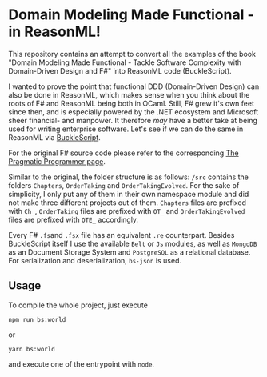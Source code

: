 # Domain Modeling Made Functional - in ReasonML!

This repository contains an attempt to convert all the examples of the book "Domain Modeling Made Functional - Tackle Software Complexity with Domain-Driven Design and F#" into ReasonML code (BuckleScript).

I wanted to prove the point that functional DDD (Domain-Driven Design) can also be done in ReasonML, which makes sense when you think about the roots of F# and ReasonML being both in OCaml. Still, F# grew it's own feet since then, and is especially powered by the .NET ecosystem and Microsoft sheer financial- and manpower. It therefore _may_ have a better take at being used for writing enterprise software. Let's see if we can do the same in ReasonML via [BuckleScript](https://bucklescript.github.io/).

For the original F# source code please refer to the corresponding [The Pragmatic Programmer page](https://pragprog.com/titles/swdddf/source_code).

Similar to the original, the folder structure is as follows: `/src` contains the folders `Chapters`, `OrderTaking` and `OrderTakingEvolved`. For the sake of simplicity, I only put any of them in their own namespace module and did not make three different projects out of them. `Chapters` files are prefixed with `Ch_`, `OrderTaking` files are prefixed with `OT_` and `OrderTakingEvolved` files are prefixed with `OTE_` accordingly.

Every F# `.fs`and `.fsx` file has an equivalent `.re` counterpart. Besides BuckleScript itself I use the available `Belt` or `Js` modules, as well as `MongoDB` as an Document Storage System and `PostgreSQL` as a relational database. For serialization and deserialization, `bs-json` is used.

## Usage

To compile the whole project, just execute

```
npm run bs:world
```

or

```
yarn bs:world
```

and execute one of the entrypoint with `node`.
